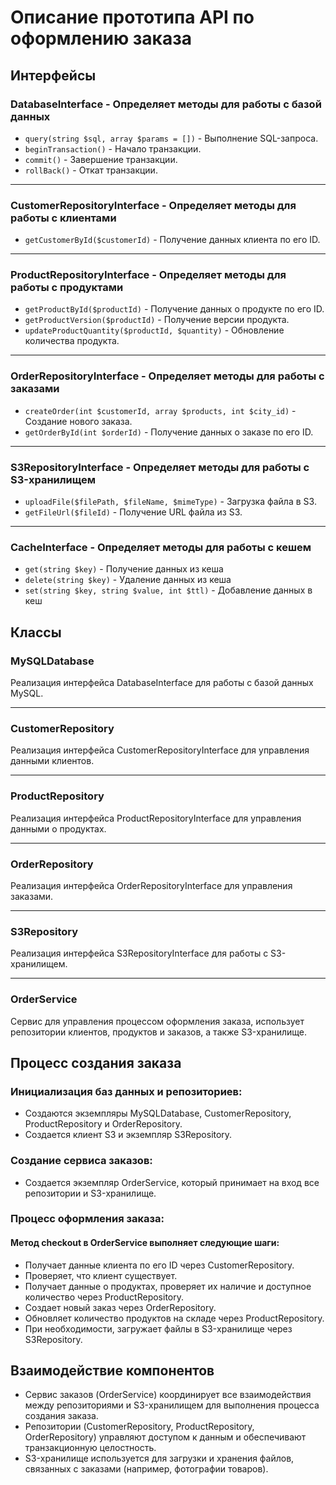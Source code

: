 # Описание прототипа API по оформлению заказа
## Интерфейсы
### DatabaseInterface - Определяет методы для работы с базой данных

* ```query(string $sql, array $params = [])``` - Выполнение SQL-запроса.
* ```beginTransaction()``` - Начало транзакции.
* ```commit()``` - Завершение транзакции.
* ```rollBack()``` - Откат транзакции.
___
### CustomerRepositoryInterface - Определяет методы для работы с клиентами

* ```getCustomerById($customerId)``` - Получение данных клиента по его ID.
___

### ProductRepositoryInterface - Определяет методы для работы с продуктами

* ```getProductById($productId)``` - Получение данных о продукте по его ID.
* ```getProductVersion($productId)``` - Получение версии продукта.
* ```updateProductQuantity($productId, $quantity)``` - Обновление количества продукта.
___

### OrderRepositoryInterface - Определяет методы для работы с заказами

* ```createOrder(int $customerId, array $products, int $city_id)``` - Создание нового заказа.
* ```getOrderById(int $orderId)``` - Получение данных о заказе по его ID.
___

### S3RepositoryInterface - Определяет методы для работы с S3-хранилищем

* ```uploadFile($filePath, $fileName, $mimeType)``` - Загрузка файла в S3.
* ```getFileUrl($fileId)``` - Получение URL файла из S3.
___

### CacheInterface - Определяет методы для работы с кешем

* ```get(string $key)``` - Получение данных из кеша
* ```delete(string $key)``` - Удаление данных из кеша
* ```set(string $key, string $value, int $ttl)``` - Добавление данных в кеш


## Классы
### MySQLDatabase
Реализация интерфейса DatabaseInterface для работы с базой данных MySQL.
___
### CustomerRepository
Реализация интерфейса CustomerRepositoryInterface для управления данными клиентов.
___
### ProductRepository
Реализация интерфейса ProductRepositoryInterface для управления данными о продуктах.
___
### OrderRepository
Реализация интерфейса OrderRepositoryInterface для управления заказами.
___
### S3Repository
Реализация интерфейса S3RepositoryInterface для работы с S3-хранилищем.
___
### OrderService
Сервис для управления процессом оформления заказа, использует репозитории клиентов, продуктов и заказов, а также S3-хранилище.

## Процесс создания заказа
### Инициализация баз данных и репозиториев:
* Создаются экземпляры MySQLDatabase, CustomerRepository, ProductRepository и OrderRepository.
* Создается клиент S3 и экземпляр S3Repository.

### Создание сервиса заказов:
* Создается экземпляр OrderService, который принимает на вход все репозитории и S3-хранилище.

### Процесс оформления заказа:

#### Метод checkout в OrderService выполняет следующие шаги:
* Получает данные клиента по его ID через CustomerRepository.
* Проверяет, что клиент существует.
* Получает данные о продуктах, проверяет их наличие и доступное количество через ProductRepository.
* Создает новый заказ через OrderRepository.
* Обновляет количество продуктов на складе через ProductRepository.
* При необходимости, загружает файлы в S3-хранилище через S3Repository.

## Взаимодействие компонентов
* Сервис заказов (OrderService) координирует все взаимодействия между репозиториями и S3-хранилищем для выполнения процесса создания заказа.
* Репозитории (CustomerRepository, ProductRepository, OrderRepository) управляют доступом к данным и обеспечивают транзакционную целостность.
* S3-хранилище используется для загрузки и хранения файлов, связанных с заказами (например, фотографии товаров).